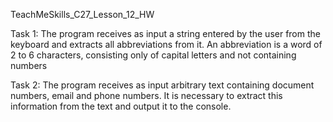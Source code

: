 TeachMeSkills_C27_Lesson_12_HW

Task 1: The program receives as input a string entered by the user from the keyboard and extracts all abbreviations from it. An abbreviation is a word of 2 to 6 characters, consisting only of capital letters and not containing numbers

Task 2: The program receives as input arbitrary text containing document numbers, email and phone numbers. It is necessary to extract this information from the text and output it to the console.
